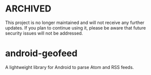 # ARCHIVED

This project is no longer maintained and will not receive any further updates. If you plan to continue using it, please be aware that future security issues will not be addressed.

android-geofeed
===============

A lightweight library for Android to parse Atom and RSS feeds.
